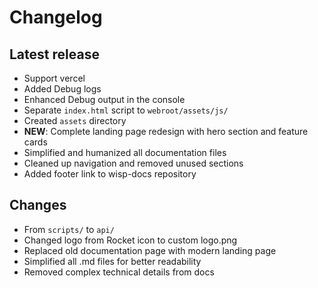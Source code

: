 # Changelog

## Latest release
- Support vercel
- Added Debug logs
- Enhanced Debug output in the console
- Separate `index.html` script to `webroot/assets/js/`
- Created `assets` directory
- **NEW**: Complete landing page redesign with hero section and feature cards
- Simplified and humanized all documentation files
- Cleaned up navigation and removed unused sections
- Added footer link to wisp-docs repository

## Changes
- From `scripts/` to `api/`
- Changed logo from Rocket icon to custom logo.png
- Replaced old documentation page with modern landing page
- Simplified all .md files for better readability
- Removed complex technical details from docs
